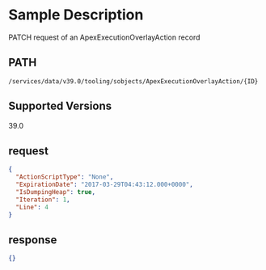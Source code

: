 # Sample Description
PATCH request of an ApexExecutionOverlayAction record

## PATH
```
/services/data/v39.0/tooling/sobjects/ApexExecutionOverlayAction/{ID}
```
## Supported Versions
39.0

## request
```json
{
  "ActionScriptType": "None",
  "ExpirationDate": "2017-03-29T04:43:12.000+0000",
  "IsDumpingHeap": true,
  "Iteration": 1,
  "Line": 4
}
```

## response
```json
{}
```
